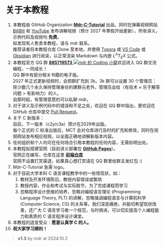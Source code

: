 # 关于本教程

1. 本教程由 GitHub Organization [**Mdr-C-Tutorial**](https://github.com/Mdr-C-Tutorial) 出品，同时在弹幕视频网站 [BiliBili](https://www.bilibili.com/) 和 [YouTube](https://youtube.com/) 发布讲解视频（预计 2027 年寒假开始更新），所有讲义，示例代码及视频均 **免费**。  
   如发现有人售卖本教程，请与 mdr 联系。  
   推荐读者将本教程仓库 Clone 至本地，并使用 [Typora](https://typora.io/) 或 [VS Code](https://code.visualstudio.com/) 或 [Obsidian](https://obsidian.md/) 进行阅读，以正常渲染 Markdown 与内嵌 $L^AT_EX$ 公式。
2. 本教程官方 QQ 群 [**885719573** ![mdr 的 Coding 小窝](https://pub.idqqimg.com/wpa/images/group.png)](https://qm.qq.com/cgi-bin/qm/qr?k=BdVPqTXYNclTbEJ_hr2SQiw_s6HbMKv8&jump_from=webapi&authKey=UY6WSOF1GJQF/32XY/CHluyWUhnS3k3YSga8S0/kIKtcAyqWs+5Ek8RPuWVAVcon)欢迎进入 QQ 群交流编程，一同成长！  
   QQ 群中有部分相关书籍的电子版。  
   2027 年正式更新视频时，会把群扩充到 3k。3k 群可以设置 30 个管理员：除少数几个永久保持管理身份的建群元老外，管理员会给（有技术 $\approx$ 乐于解答问题 $>$ 有影响力）的人。  
   自那时起，有管理意愿的可以私聊 mdr。
3. 对于讲义及示例代码中的错误和不足之处，欢迎在 QQ 群中指出，更欢迎在 GitHub 仓库中提交 [Pull Request](https://github.com/Mdr-C-Tutorial/C/pulls)。
4. 关于 C 新版本：  
   目前，下一版本（c2y/c3a）预计在2029年出版。  
   每个正式的 C 标准出版后，MCT 会对仓库进行及时的扩充和修改，同时在视频网站发布相应视频，以全面正确地讲解新版本内容。
5. 任何组织和个人均可在任何场合引用本教程的任何内容，无需标明出处。
6. 本教程拟搭建官网（目前讲义部署在 [**GitHub Pages**](https://mdr.aymao.com/C/)）。  
   官网正在编写，仓库在这里 [**前端仓库**](https://github.com/Mdr-C-Tutorial/WebSite)  
   官网不设置打赏渠道，如果真心想打赏请在 QQ 群里给群主发红包 :)
7. Mdr-C-Tutorial 急需 logo。
8. 对于目前大学本科 C 语言课程教学中的一些怪现状，如：
   1. 教材及开发环境陈旧，教授内容错误或繁琐
   2. 教授内容，作业和考试与实际脱节，为了完成课程而学习
   3. 忽略程序设计思维的培养，忽略对编程语言理论 (Programming Language Theory, PLT) 的讲解，忽略强调编程语言与计算机科学 (Computer Science, CS) 的关系等，我们深恶痛绝，并殷切希望现状改善，还广大 C 语言学习者一个规范，与时俱进，可以切实提高个人编程能力和素质的 C 语言程序设计课堂。
9. 本教程的适宜受众：**愿意认真学 C 的人。**
10. **祝大家学习顺利！**

> **v1.3** by mdr at 2024.10.3
